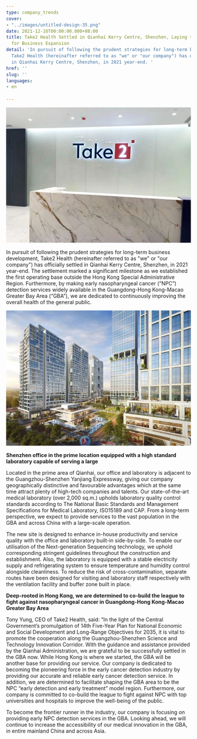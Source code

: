 ```yaml
---
type: company_trends
cover:
- "../images/untitled-design-35.png"
date: 2021-12-16T00:00:00.000+08:00
title: Take2 Health Settled in Qianhai Kerry Centre, Shenzhen, Laying the Foundation
  for Business Expansion
detail: 'In pursuit of following the prudent strategies for long-term business development,
  Take2 Health (hereinafter referred to as "we" or "our company") has officially settled
  in Qianhai Kerry Centre, Shenzhen, in 2021 year-end. '
href: ''
slug: ''
languages:
- en

---
```

![](../images/2.jpg)

In pursuit of following the prudent strategies for long-term business development, Take2 Health (hereinafter referred to as "we" or "our company") has officially settled in Qianhai Kerry Centre, Shenzhen, in 2021 year-end. The settlement marked a significant milestone as we established the first operating base outside the Hong Kong Special Administrative Region. Furthermore, by making early nasopharyngeal cancer (“NPC”) detection services widely available in the Guangdong-Hong Kong-Macao Greater Bay Area (“GBA”), we are dedicated to continuously improving the overall health of the general public.

![](../images/1.jpg)

**Shenzhen office in the prime location equipped with a high standard laboratory capable of serving a large**

Located in the prime area of Qianhai, our office and laboratory is adjacent to the Guangzhou-Shenzhen Yanjiang Expressway, giving our company geographically distinctive and favourable advantages which at the same time attract plenty of high-tech companies and talents. Our state-of-the-art medical laboratory (over 2,000 sq.m.) upholds laboratory quality control standards according to The National Basic Standards and Management Specifications for Medical Laboratory, ISO15189 and CAP. From a long-term perspective, we expect to provide services to the vast population in the GBA and across China with a large-scale operation.

The new site is designed to enhance in-house productivity and service quality with the office and laboratory built-in side-by-side. To enable our utilisation of the Next-generation Sequencing technology, we uphold corresponding stringent guidelines throughout the construction and establishment. Also, the laboratory is equipped with a stable electricity supply and refrigerating system to ensure temperature and humidity control alongside cleanliness. To reduce the risk of cross-contamination, separate routes have been designed for visiting and laboratory staff respectively with the ventilation facility and buffer zone built in place.

**Deep-rooted in Hong Kong, we are determined to co-build the league to fight against nasopharyngeal cancer in Guangdong-Hong Kong-Macao Greater Bay Area**

Tony Yung, CEO of Take2 Health, said: “In the light of the Central Government’s promulgation of 14th Five-Year Plan for National Economic and Social Development and Long-Range Objectives for 2035, it is vital to promote the cooperation along the Guangzhou-Shenzhen Science and Technology Innovation Corridor. With the guidance and assistance provided by the Qianhai Administration, we are grateful to be successfully settled in the GBA now. While Hong Kong is where we started, the GBA will be another base for providing our service. Our company is dedicated to becoming the pioneering force in the early cancer detection industry by providing our accurate and reliable early cancer detection service. In addition, we are determined to facilitate shaping the GBA area to be the NPC “early detection and early treatment” model region. Furthermore, our company is committed to co-build the league to fight against NPC with top universities and hospitals to improve the well-being of the public.

To become the frontier runner in the industry, our company is focusing on providing early NPC detection services in the GBA. Looking ahead, we will continue to increase the accessibility of our medical innovation in the GBA, in entire mainland China and across Asia.